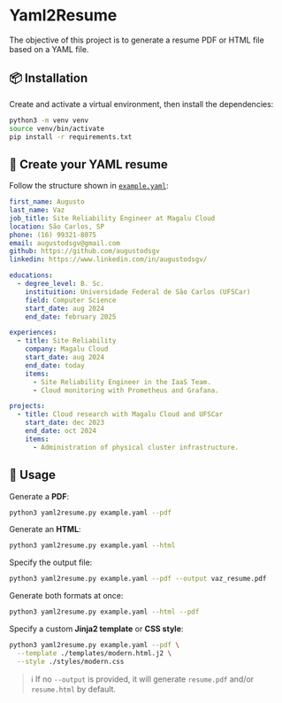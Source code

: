 # Yaml2Resume

The objective of this project is to generate a resume PDF or HTML file based on a YAML file.

## 📦 Installation

Create and activate a virtual environment, then install the dependencies:

```bash
python3 -m venv venv
source venv/bin/activate
pip install -r requirements.txt
```

## 📝 Create your YAML resume

Follow the structure shown in [`example.yaml`](example.yaml):

```yaml
first_name: Augusto
last_name: Vaz
job_title: Site Reliability Engineer at Magalu Cloud
location: São Carlos, SP
phone: (16) 99321-8075
email: augustodsgv@gmail.com
github: https://github.com/augustodsgv
linkedin: https://www.linkedin.com/in/augustodsgv/

educations:
  - degree_level: B. Sc.
    instituition: Universidade Federal de São Carlos (UFSCar)
    field: Computer Science
    start_date: aug 2024
    end_date: february 2025

experiences:
  - title: Site Reliability
    company: Magalu Cloud
    start_date: aug 2024
    end_date: today
    items:
      - Site Reliability Engineer in the IaaS Team.
      - Cloud monitoring with Prometheus and Grafana.

projects:
  - title: Cloud research with Magalu Cloud and UFSCar
    start_date: dec 2023
    end_date: oct 2024
    items:
      - Administration of physical cluster infrastructure.
```

## 🚀 Usage

Generate a **PDF**:

```bash
python3 yaml2resume.py example.yaml --pdf
```

Generate an **HTML**:

```bash
python3 yaml2resume.py example.yaml --html
```

Specify the output file:

```bash
python3 yaml2resume.py example.yaml --pdf --output vaz_resume.pdf
```

Generate both formats at once:

```bash
python3 yaml2resume.py example.yaml --html --pdf
```

Specify a custom **Jinja2 template** or **CSS style**:

```bash
python3 yaml2resume.py example.yaml --pdf \
  --template ./templates/modern.html.j2 \
  --style ./styles/modern.css
```

> ℹ️ If no `--output` is provided, it will generate `resume.pdf` and/or `resume.html` by default.
